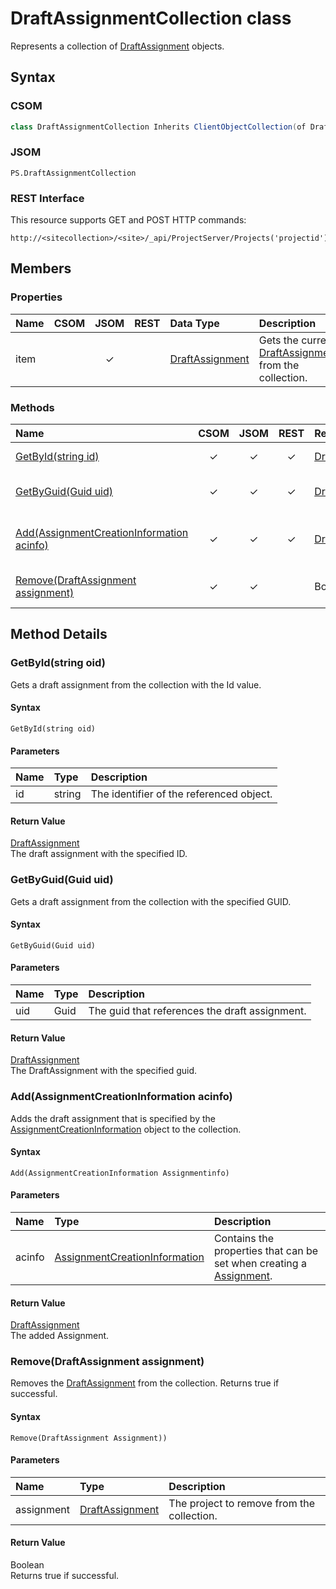 # DraftAssignmentCollection class

Represents a collection of [DraftAssignment](DraftAssignment.md) objects.

## Syntax

### CSOM

```C#
class DraftAssignmentCollection Inherits ClientObjectCollection(of DraftAssignment)
```

### JSOM

```
PS.DraftAssignmentCollection
```

### REST Interface

This resource supports GET and POST HTTP commands:

```
http://<sitecollection>/<site>/_api/ProjectServer/Projects('projectid')/Draft/Assignments
```

## Members

### Properties

<!-- The following table has left-aligned columns 1,5,6; and center-aligned columns 2,3,4. -->

|**Name**|**CSOM**|**JSOM**|**REST**|**Data Type**|**Description**|
|:-----|:-----:|:-----:|:-----:|:-----|:-----|
|item| |&#x2713;| |[DraftAssignment](DraftAssignment.md)|Gets the current [DraftAssignment](DraftAssignment.md) from the collection.|


### Methods

|**Name**|**CSOM**|**JSOM**|**REST**|**Return Type**|**Description**|
|:----- |:-----: |:-----: |:-----: |:----- |:----- |
|[GetById(string id)](#getbyid)|&#x2713;|&#x2713;|&#x2713;|[DraftAssignment](DraftAssignment.md)|Gets a draft assignment from the collection with the Id value.|
|[GetByGuid(Guid uid)](#getbyguid)|&#x2713;|&#x2713;|&#x2713;|[DraftAssignment](DraftAssignment.md)|Gets a draft assignment from the collection with the specified GUID.|
|[Add(AssignmentCreationInformation acinfo)](#add)|&#x2713;|&#x2713;|&#x2713;|[DraftAssignment](DraftAssignment.md)|Adds the draft assignment that is specified by the [AssignmentCreationInformation](AssignmentCreationInformation.md) object to the collection.|
|[Remove(DraftAssignment assignment)](#remove)|&#x2713;|&#x2713;||Boolean|Removes the specified draft assignment from the collection. Returns true if successful.|


## Method Details

### <a name="getbyid"></a>GetById(string oid)

Gets a draft assignment from the collection with the Id value.

#### Syntax

```
GetById(string oid)
```

#### Parameters

|**Name** |**Type**|**Description**|
|:------ |:----|:------ |
|id| string|The identifier of the referenced object.

#### Return Value

[DraftAssignment](DraftAssignment.md)<br />
The draft assignment with the specified ID.




### <a name="getbyguid"></a> GetByGuid(Guid uid)

Gets a draft assignment from the collection with the specified GUID.

#### Syntax

```
GetByGuid(Guid uid)
```

#### Parameters

|**Name** |**Type**|**Description**|
|:------ |:----|:------ |
|uid| Guid|The guid that references the draft assignment.

#### Return Value

[DraftAssignment](DraftAssignment.md)<br />
The DraftAssignment with the specified guid.




### <a name="add"></a> Add(AssignmentCreationInformation acinfo)

Adds the draft assignment that is specified by the [AssignmentCreationInformation](AssignmentCreationInformation.md) object to the collection.

#### Syntax

```
Add(AssignmentCreationInformation Assignmentinfo)
```

#### Parameters


|**Name** |**Type**|**Description**|
|:------ |:----|:------ |
|acinfo | [AssignmentCreationInformation](AssignmentCreationInformation.md) |Contains the properties that can be set when creating a [Assignment](Assignment.md).|

#### Return Value

[DraftAssignment](DraftAssignment.md)<br />
The added Assignment.


### <a name="remove"></a> Remove(DraftAssignment assignment)

Removes the [DraftAssignment](DraftAssignment.md) from the collection. Returns true if successful.

#### Syntax

```
Remove(DraftAssignment Assignment))
```

#### Parameters

|**Name** |**Type**|**Description**|
|:------ |:----|:------ |
|assignment | [DraftAssignment](DraftAssignment.md) |The project to remove from the collection.|

#### Return Value

Boolean<br />
Returns true if successful.

